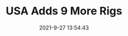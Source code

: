 ---
"title": "USA Adds 9 More Rigs"
"date": "2021-9-27 13:54:43"
"feed_name": "RIGZONE"
"feed_website": "http://www.rigzone.com/"
"feed_rss": "http://www.rigzone.com/news/rss/rigzone_latest.aspx"
"link": "https://www.rigzone.com/news/usa_adds_9_more_rigs-27-sep-2021-166543-article/?rss=true"
"file": "_posts/2021-1-1-0571f653f96f31aa3484bd45778b70da75b58589.md"
"accident": "0"
"drilling": "0"
"dead": "0"
"injured": "0"
"where": "unknown site"
"place": "unknown place"
---